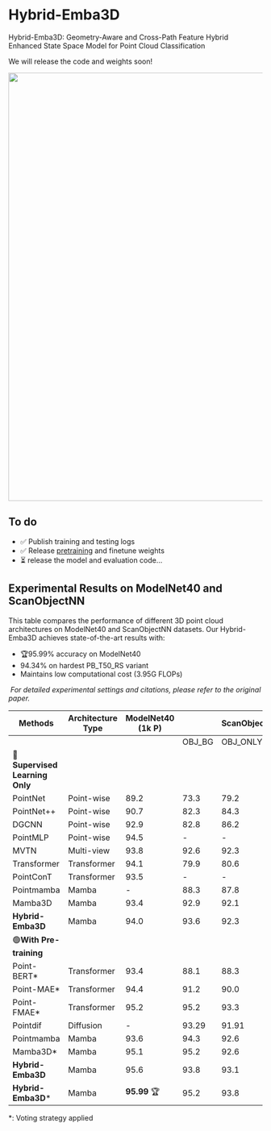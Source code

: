# Hybrid-Emba3D
Hybrid-Emba3D: Geometry-Aware and Cross-Path Feature Hybrid Enhanced State Space Model for Point Cloud Classification

We will release the code and weights soon!

<img src="https://github.com/user-attachments/assets/9246357d-b01f-45b3-ac42-7d6da7ed6167" width="850" >

## To do
- ✅ Publish training and testing logs
- ✅ Release [pretraining](https://github.com/L1277471578/Hybrid-Emba3D/releases/download/v1.0/weights.pth) and finetune weights
- ⏳ release the model and evaluation code...

## Experimental Results on ModelNet40 and ScanObjectNN
This table compares the performance of different 3D point cloud architectures on ModelNet40 and ScanObjectNN datasets. Our Hybrid-Emba3D achieves state-of-the-art results with:
- 🏆95.99% accuracy on ModelNet40
- 94.34% on hardest PB_T50_RS variant
- Maintains low computational cost (3.95G FLOPs)

﻿
*For detailed experimental settings and citations, please refer to the original paper.*


| Methods               | Architecture Type       | ModelNet40<br>(1k P) |  	 | ScanObjectNN | 	  | Params<br>(M) | FLOPs<br>(G) |
|-----------------------|-------------------------|----------------------|---------|----------|-----------|---------------|--------------|
|                       |                         |                      | OBJ_BG  | OBJ_ONLY | PB_T50_RS |               |              |
| 🔴 **Supervised Learning Only**                               |                                                                 |
| PointNet              | Point-wise              | 89.2                 | 73.3    | 79.2     | 68.0      | 3.5          | 0.5          |
| PointNet++            | Point-wise              | 90.7                 | 82.3    | 84.3     | 77.9      | 1.5          | 1.7          |
| DGCNN                 | Point-wise              | 92.9                 | 82.8    | 86.2     | 78.1      | 1.8          | 2.4          |
| PointMLP              | Point-wise              | 94.5                 | -       | -        | 85.4      | 12.6         | 31.4         |
| MVTN                  | Multi-view              | 93.8                 | 92.6    | 92.3     | 82.8      | 11.2         | 43.7         |
| Transformer           | Transformer       	    | 94.1                 | 79.9    | 80.6     | 77.2      | 22.1         | 4.8          |
| PointConT             | Transformer       	    | 93.5                 | -       | -        | 90.3      | -            | -            |
| Pointmamba            | Mamba           	      | -                    | 88.3    | 87.8     | 82.5      | 12.3         | 3.6          |
| Mamba3D               | Mamba           	      | 93.4                 | 92.9    | 92.1     | 91.8      | 16.9         | 3.9          |
| **Hybrid-Emba3D**     | Mamba           	    | 94.0                 | 93.6    | 92.3     | 91.1      | 16.96        | 3.95         |
| 🟢**With Pre-training**                                                                        |
| Point-BERT*           | Transformer     	  | 93.4                 | 88.1    | 88.3     | 83.7      | 23.8         | 4.8          |
| Point-MAE*            | Transformer     	  | 94.4                 | 91.2    | 90.0     | 84.9      | 23.8         | 4.8          |
| Point-FMAE*           | Transformer     	  | 95.2                 | 95.2    | 93.3     | 90.2      | 27.4         | 3.6          |
| Pointdif              | Diffusion           | -                    |93.29    |91.91     |  87.61    |  -           |  -           |
| Pointmamba            | Mamba           	  | 93.6                 | 94.3    | 92.6     | 89.3      | 12.3         | 3.6          |
| Mamba3D*              | Mamba           	  | 95.1                 | 95.2    | 92.6     | 93.3      | 16.9         | 3.9          |
| **Hybrid-Emba3D**    | Mamba            	  | 95.6                 | 93.8    | 93.1     | 93.1     | 16.96        | 3.95         |
| **Hybrid-Emba3D***    | Mamba            	  | **95.99** 🏆         | 95.2    | 93.8     | 94.3     | 16.96        | 3.95         |

*: Voting strategy applied
